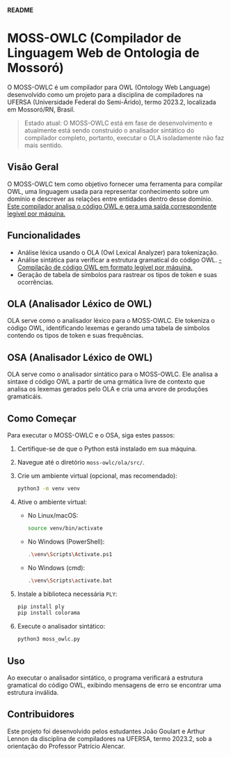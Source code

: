 **README**

# MOSS-OWLC (Compilador de Linguagem Web de Ontologia de Mossoró)

O MOSS-OWLC é um compilador para OWL (Ontology Web Language) desenvolvido como um projeto para a disciplina de compiladores na UFERSA (Universidade Federal do Semi-Árido), termo 2023.2, localizada em Mossoró/RN, Brasil.

> Estado atual: O MOSS-OWLC está em fase de desenvolvimento e atualmente está sendo construido o analisador sintático do compilador completo, portanto, executar o OLA isoladamente não faz mais sentido.

## Visão Geral

O MOSS-OWLC tem como objetivo fornecer uma ferramenta para compilar OWL, uma linguagem usada para representar conhecimento sobre um domínio e descrever as relações entre entidades dentro desse domínio. 
<u>Este compilador analisa o código OWL e gera uma saída correspondente legível por máquina.</u>

## Funcionalidades

- Análise léxica usando o OLA (Owl Lexical Analyzer) para tokenização.
- Análise sintática para verificar a estrutura gramatical do código OWL.
<u>- Compilação de código OWL em formato legível por máquina.</u>
- Geração de tabela de símbolos para rastrear os tipos de token e suas ocorrências.

## OLA (Analisador Léxico de OWL)

OLA serve como o analisador léxico para o MOSS-OWLC. Ele tokeniza o código OWL, identificando lexemas e gerando uma tabela de símbolos contendo os tipos de token e suas frequências.

## OSA (Analisador Léxico de OWL)

OLA serve como o analisador sintático para o MOSS-OWLC. Ele analisa a sintaxe d código OWL a partir de uma grmática livre de contexto que analisa os lexemas gerados pelo OLA e cria uma arvore de produções gramaticáis.

## Como Começar

Para executar o MOSS-OWLC e o OSA, siga estes passos:

1. Certifique-se de que o Python está instalado em sua máquina.

2. Navegue até o diretório `moss-owlc/ola/src/`.

3. Crie um ambiente virtual (opcional, mas recomendado):
   ```bash
   python3 -m venv venv
   ```

4. Ative o ambiente virtual:
   - No Linux/macOS:
     ```bash
     source venv/bin/activate
     ```
   - No Windows (PowerShell):
     ```bash
     .\venv\Scripts\Activate.ps1
     ```
   - No Windows (cmd):
     ```bash
     .\venv\Scripts\activate.bat
     ```

5. Instale a biblioteca necessária `PLY`:
   ```bash
   pip install ply
   pip install colorama
   ```

6. Execute o analisador sintático:
   ```bash
   python3 moss_owlc.py
   ```

## Uso

Ao executar o analisador sintático, o programa verificará a estrutura gramatical do código OWL, exibindo mensagens de erro se encontrar uma estrutura inválida.

## Contribuidores

Este projeto foi desenvolvido pelos estudantes João Goulart e Arthur Lennon da disciplina de compiladores na UFERSA, termo 2023.2, sob a orientação do Professor Patrício Alencar.

